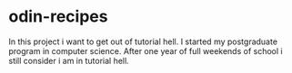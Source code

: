 # odin-recipes

In this project i want to get out of tutorial hell. 
I started my postgraduate program in computer science.
After one year of full weekends of school i still consider i am in tutorial hell.
